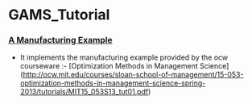 # GAMS_Tutorial

### [A Manufacturing Example](https://github.com/dtripathy10/GAMS_Tutorial/blob/master/manufactruring.gms)

+ It implements the manufacturing example provided by the ocw courseware :- [Optimization Methods in Management Science]
(http://ocw.mit.edu/courses/sloan-school-of-management/15-053-optimization-methods-in-management-science-spring-2013/tutorials/MIT15_053S13_tut01.pdf)


